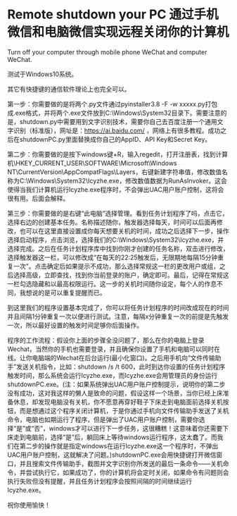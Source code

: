 # Remote shutdown your PC 通过手机微信和电脑微信实现远程关闭你的计算机
Turn off your computer through mobile phone WeChat and computer WeChat.

测试于Windows10系统。

其它有快捷键的通信软件理论上也完全可以。

第一步：你需要做的是将两个.py文件通过pyinstaller3.8 -F -w xxxxx.py打包成.exe格式，并将两个.exe文件放到C:\Windows\System32目录下。需要注意的是，shutdown.py中需要用到文字识别技术，需要你自己去百度注册一个通用文字识别（标准版），网址是：https://ai.baidu.com/ ，网络上有很多教程。成功之后在shutdownPC.py里面替换成你自己的AppID、API Key和Secret Key。

第二步：你需要做的是按下windows键+R，输入regedit，打开注册表，找到计算机\HKEY_CURRENT_USER\SOFTWARE\Microsoft\Windows NT\CurrentVersion\AppCompatFlags\Layers，右键新建字符串值，修改数值名称为C:\Windows\System32\Icyzhe.exe，修改数值数据为RunAsInvoker。这会使得当我们计算机运行Icyzhe.exe程序时，不会弹出UAC用户账户控制，这将会很有用。后面会解释。

第三步：你需要做的是右键“此电脑”选择管理。看到任务计划程序了吗，点击它，选择右边的创建基本任务。名称描述随你，触发器选择每天，时间可以后面再修改，也可以在这里直接设置成你每天想要关机的时间，成功之后选择下一步，操作选择启动程序，点击浏览，选择我们的C:\Windows\System32\Icyzhe.exe，并选择完成。之后在任务计划程序库中找到你刚才创建的任务名称，双击进行修改，选择触发器这一栏，可以修改成“在每天的22:25触发后，无限期地每隔15分钟重复一次”。点击确定后如果提示不成功，那么选择常规这一栏的更改用户或组，之后选择高级，立即查找，找到你当前登录的账户，确定即可。最后，记得在常规这一栏勾选隐藏和以最高权限运行。这一步的关机时间随你设定，每个人的作息不同，我想说的是可以重复提醒而已。

到这里我们的程序设置基本完成了，你可以将任务计划程序的时间改成现在的时间并且间隔1分钟重复一次以便进行测试。注意，每隔x分钟重复一次的前提是先触发一次，所以最好设置的触发时间足够你后面操作。

程序的工作流程：假设你上面的步骤全没问题了，那么在你的电脑上登录Wechat，当然你的手机也需要登录，并且确保你设置了手机和电脑可以同时在线。让你电脑端的Wechat在后台运行(最小化窗口)。之后用手机向“文件传输助手”发送关机指令，比如：shutdown /s /t 600，此时到达你设置的任务计划程序触发时间，那么系统会运行Icyzhe.exe，而Icyzhe.exe会用管理员的身份运行shutdownPC.exe。(注：如果系统弹出UAC用户账户控制提示，说明你的第二步没有成功，这对我这样的懒人是致命的问题，假设这样一个场景，当你已经上床准备休息，却发现电脑没有关机，你不愿意再穿好鞋子下床走到电脑面前选择关机按钮，而是想通过这个程序关闭计算机，于是你通过手机向文件传输助手发送了关机命令，电脑也如期运行了程序，但是弹出了UAC用户账户控制，需要你选择“是”或“否”，windows才可以进行下一步任务，这很糟糕！这意味着你还需要下床走到电脑前，选择“是”后，躺回床上等待windows运行程序，这太蠢了。而我们在第二步的操作就是指定windows在运行Icyzhe.exe这一个程序时，不弹出UAC用户账户控制，这就解决了问题。)shutdownPC.exe会用快捷键打开微信窗口，并且搜索文件传输助手，截图并文字识别你所发送的最后一条命令——关机命令，并尝试执行它，如果成功了，你的计算机将会定时关闭，如果命令有问题则会执行失败但没有提醒，并且任务计划程序会按照间隔的时间继续运行Icyzhe.exe。

祝你使用愉快！
